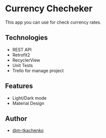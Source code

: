 # Currency Checheker

This app you can use for check currency rates.

## Technologies

- REST API
- Retrofit2
- RecyclerView
- Unit Tests
- Trello for manage project


## Features 

- Light/Dark mode
- Material Design


## Author

- [@m-tkachenko](https://github.com/m-tkachenko)
